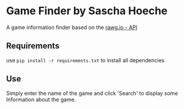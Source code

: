 # Game Finder by Sascha Hoeche
A game information finder based on the [rawg.io - API](https://rawg.io/) 

## Requirements
use <code>pip install -r requirements.txt</code> to install all dependencies

## Use
Simply enter the name of the game and click 'Search' to display some Information about the game.